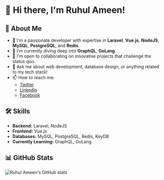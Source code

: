 # 👋 Hi there, I'm Ruhul Ameen!

## 🚀 About Me

- 🔭 I'm a passionate developer with expertise in **Laravel**, **Vue.js**, **NodeJS**, **MySQL**, **PostgreSQL**, and **Redis**.
- 🌱 I'm currently diving deep into **GraphQL**, **GoLang**.
- 👯 I'm open to collaborating on innovative projects that challenge the status quo.
- 💬 Ask me about web development, database design, or anything related to my tech stack!
- 📫 How to reach me: 
  - [Twitter](https://twitter.com/ruhulameenbd)
  - [LinkedIn](https://www.linkedin.com/in/ruhulameenbd/)
  - [Facebook](https://www.facebook.com/ruhulameenbd)

## 🛠 Skills

- **Backend:** Laravel, NodeJS
- **Frontend:** Vue.js
- **Databases:** MySQL, PostgreSQL, Redis, KeyDB
- **Currently Learning:** GraphQL, GoLang

## 📊 GitHub Stats

![Ruhul Ameen's GitHub stats](https://github-readme-stats.vercel.app/api?username=ruhulameen&show_icons=true&theme=radical)

